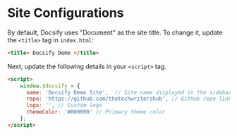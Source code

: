 # Site Configurations

By default, Docsify uses "Document" as the site title. To change it, update the `<title>` tag in `index.html`:

```html
<title> Docsify Demo </title>
```

Next, update the following details in your `<script>` tag. 

```html
<script>
    window.$docsify = {
      name: 'Docsify Demo Site',  // Site name displayed in the sidebar
      repo: 'https://github.com/thetechwritershub', // GitHub repo link
      logo: '', // Custom logo
      themeColor: '#000000' // Primary theme color
    };
</script>
```